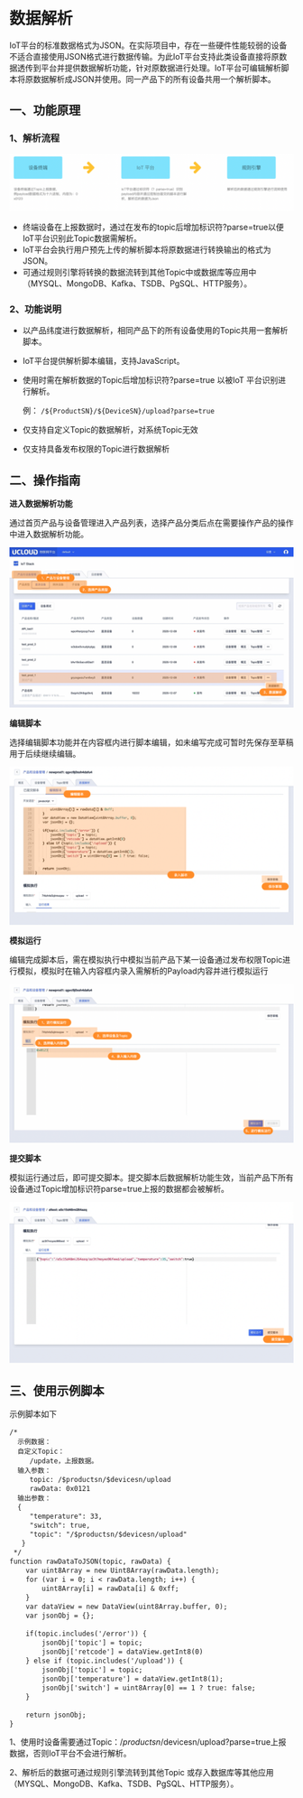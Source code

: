 # 数据解析

IoT平台的标准数据格式为JSON。在实际项目中，存在一些硬件性能较弱的设备不适合直接使用JSON格式进行数据传输。为此IoT平台支持此类设备直接将原数据透传到平台并提供数据解析功能，针对原数据进行处理。IoT平台可编辑解析脚本将原数据解析成JSON并使用。同一产品下的所有设备共用一个解析脚本。



## 一、功能原理

### 1、解析流程

![图片](../../images/数据解析-1.png)

- 终端设备在上报数据时，通过在发布的topic后增加标识符?parse=true以便IoT平台识别此Topic数据需解析。
- IoT平台会执行用户预先上传的解析脚本将原数据进行转换输出的格式为JSON。
- 可通过规则引擎将转换的数据流转到其他Topic中或数据库等应用中（MYSQL、MongoDB、Kafka、TSDB、PgSQL、HTTP服务）。

###  2、功能说明

- 以产品纬度进行数据解析，相同产品下的所有设备使用的Topic共用一套解析脚本。

- IoT平台提供解析脚本编辑，支持JavaScript。

- 使用时需在解析数据的Topic后增加标识符?parse=true 以被IoT 平台识别进行解析。

  例： `/${ProductSN}/${DeviceSN}/upload?parse=true`

- 仅支持自定义Topic的数据解析，对系统Topic无效

- 仅支持具备发布权限的Topic进行数据解析



## 二、操作指南

**进入数据解析功能**

通过首页产品与设备管理进入产品列表，选择产品分类后点在需要操作产品的操作中进入数据解析功能。

![图片](../../images/数据解析-2.png)



**编辑脚本**

选择编辑脚本功能并在内容框内进行脚本编辑，如未编写完成可暂时先保存至草稿用于后续继续编辑。

![图片](../../images/数据解析-3.png)



**模拟运行**

编辑完成脚本后，需在模拟执行中模拟当前产品下某一设备通过发布权限Topic进行模拟，模拟时在输入内容框内录入需解析的Payload内容并进行模拟运行

![图片](../../images/数据解析-4.png)



**提交脚本**

模拟运行通过后，即可提交脚本。提交脚本后数据解析功能生效，当前产品下所有设备通过Topic增加标识符parse=true上报的数据都会被解析。

![图片](../../images/数据解析-5.png)





## 三、使用示例脚本

示例脚本如下

```
/*
  示例数据：
  自定义Topic：
     /update，上报数据。
  输入参数：
     topic: /$productsn/$devicesn/upload
     rawData: 0x0121
  输出参数：
  {
     "temperature": 33,
     "switch": true,
     "topic": "/$productsn/$devicesn/upload"
   }
 */
function rawDataToJSON(topic, rawData) {
    var uint8Array = new Uint8Array(rawData.length);
    for (var i = 0; i < rawData.length; i++) {
        uint8Array[i] = rawData[i] & 0xff;
    }
    var dataView = new DataView(uint8Array.buffer, 0);
    var jsonObj = {};

    if(topic.includes('/error')) {
        jsonObj['topic'] = topic;
        jsonObj['retcode'] = dataView.getInt8(0)
    } else if (topic.includes('/upload')) {
        jsonObj['topic'] = topic;
        jsonObj['temperature'] = dataView.getInt8(1);
        jsonObj['switch'] = uint8Array[0] == 1 ? true: false;
    }

    return jsonObj;
}
```

1、使用时设备需要通过Topic：/$productsn/$devicesn/upload?parse=true上报数据，否则IoT平台不会进行解析。

2、解析后的数据可通过规则引擎流转到其他Topic 或存入数据库等其他应用（MYSQL、MongoDB、Kafka、TSDB、PgSQL、HTTP服务）。


